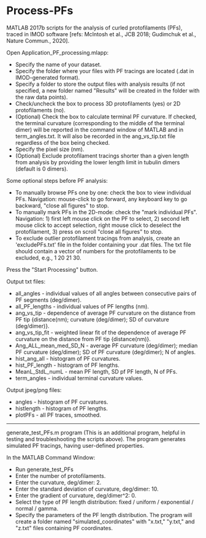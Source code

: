 # Process-PFs

MATLAB 2017b scripts for the analysis of curled protofilaments (PFs), traced in IMOD software [refs: McIntosh et al., JCB 2018; Gudimchuk et al., Nature Commun., 2020].

Open Application_PF_processing.mlapp:

- Specify the name of your dataset.
- Specify the folder where your files with PF tracings are located (.dat in IMOD-generated format).
- Specify a folder to store the output files with analysis results (if not specified, a new folder named "Results" will be created in the folder with the raw data points).
- Check/uncheck the box to process 3D protofilaments (yes) or 2D protofilaments (no).
- (Optional) Check the box to calculate terminal PF curvature. If checked, the terminal curvature (corresponding to the middle of the terminal dimer) will be reported in the command window of MATLAB and in term_angles.txt. It will also be recorded in the ang_vs_tip.txt file regardless of the box being checked.
- Specify the pixel size (nm).
- (Optional) Exclude protofilament tracings shorter than a given length from analysis by providing the lower length limit in tubulin dimers (default is 0 dimers).

Some optional steps before PF analysis:
- To manually browse PFs one by one: check the box to view individual PFs. Navigation: mouse-click to go forward, any keyboard key to go backward, "close all figures" to stop.
- To manually mark PFs in the 2D-mode: check the "mark individual PFs". Navigation: 1) first left mouse click on the PF to select, 2) second left mouse click to accept selection, right mouse click to deselect the protofilament, 3) press on scroll "close all figures" to stop.
- To exclude outlier protofilament tracings from analysis, create an 'excludePFs.txt' file in the folder containing your .dat files. The txt file should contain a vector of numbers for the protofilaments to be excluded, e.g., 1 20 21 30.

Press the "Start Processing" button.

Output txt files:
- all_angles - individual values of all angles between consecutive pairs of PF segments (deg/dimer).
- all_PF_lengths - individual values of PF lengths (nm).
- ang_vs_tip - dependence of average PF curvature on the distance from PF tip {distance(nm); curvature (deg/dimer); SD of curvature (deg/dimer)}.
- ang_vs_tip_fit - weighted linear fit of the dependence of average PF curvature on the distance from PF tip {distance(nm)}.
- Ang_ALL_mean_med_SD_N - average PF curvature (deg/dimer); median PF curvature (deg/dimer); SD of PF curvature (deg/dimer); N of angles.
- hist_ang_all - histogram of PF curvatures.
- hist_PF_length - histogram of PF lengths.
- MeanL_StdL_numL - mean PF length, SD pf PF length, N of PFs.
- term_angles - individual terminal curvature values.

Output jpeg/png files:
- angles - histogram of PF curvatures.
- histlength - histogram of PF lengths.
- plotPFs - all PF traces, smoothed.

--------------------------------------------------------------------
generate_test_PFs.m program
(This is an additional program, helpful in testing and troubleshooting the scripts above).
The program generates simulated PF tracings, having user-defined properties.

In the MATLAB Command Window:
- Run generate_test_PFs
- Enter the number of protofilaments.
- Enter the curvature, deg/dimer: 2.
- Enter the standard deviation of curvature, deg/dimer: 10.
- Enter the gradient of curvature, deg/dimer^2: 0.
- Select the type of PF length distribution: fixed / uniform / exponential / normal / gamma.
- Specify the parameters of the PF length distribution.
The program will create a folder named "simulated_coordinates" with "x.txt," "y.txt," and "z.txt" files containing PF coordinates.

